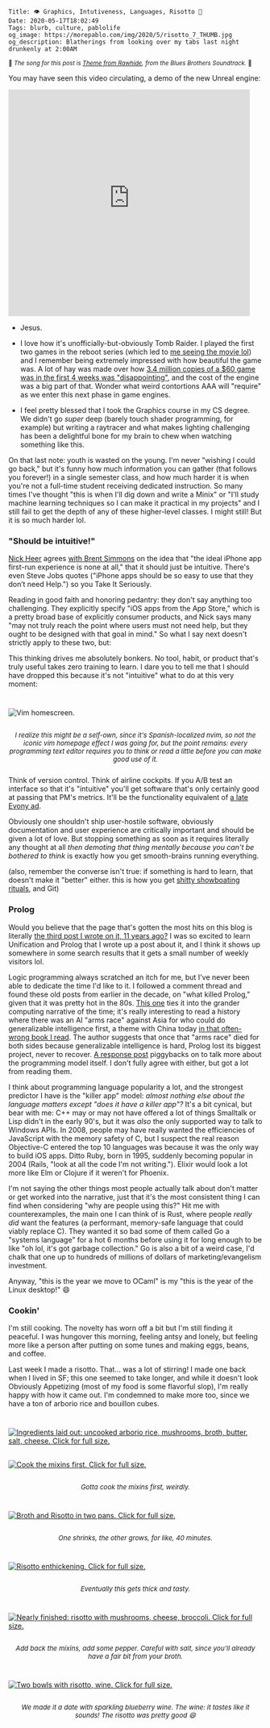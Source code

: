     Title: 👁 Graphics, Intutiveness, Languages, Risotto 🍚
    Date: 2020-05-17T18:02:49
    Tags: blurb, culture, pablolife
    og_image: https://morepablo.com/img/2020/5/risotto_7_THUMB.jpg
    og_description: Blatherings from looking over my tabs last night drunkenly at 2:00AM

<small>🎵 <em>The song for this post is <a href="https://www.youtube.com/watch?v=rtP7yH7l87w">Theme from Rawhide</a>, from the Blues Brothers Soundtrack.</em> 🎵</small>

You may have seen this video circulating, a demo of the new Unreal engine:

<iframe width="800" height="450" style="max-width: 95%;" src="https://www.youtube-nocookie.com/embed/qC5KtatMcUw" frameborder="0" allow="accelerometer; autoplay; encrypted-media; gyroscope; picture-in-picture" allowfullscreen></iframe>

* Jesus.

* I love how it's unofficially-but-obviously Tomb Raider. I played the
  first two games in the reboot series (which led to [me seeing the movie
  lol][4]) and I remember being extremely impressed with how beautiful the game
  was. A lot of hay was made over how [3.4 million copies of a $60 game
  was in the first 4 weeks was "disappointing"][10], and the cost of the engine
  was a big part of that. Wonder what weird contortions AAA will "require" as
  we enter this next phase in game engines.

* I feel pretty blessed that I took the Graphics course in my CS degree. We
  didn't go _super_ deep (barely touch shader programming, for example) but
  writing a raytracer and what makes lighting challenging has been a
  delightful bone for my brain to chew when watching something like this.

On that last note: youth is wasted on the young. I'm never "wishing I could go
back," but it's funny how much information you can gather (that follows you
forever!) in a single semester class, and how much harder it is when you're not
a full-time student receiving dedicated instruction. So many times I've
thought "this is when I'll dig down and write a Minix" or "I'll study machine
learning techniques so I can make it practical in my projects" and I still fail
to get the depth of any of these higher-level classes. I might still! But it is
so much harder lol.

### "Should be intuitive!"

[Nick Heer][1] agrees [with Brent Simmons][2] on the idea that "the ideal iPhone
app first-run experience is none at all," that it should just be intuitive.
There's even Steve Jobs quotes ("iPhone apps should be so easy to use that they
don’t need Help.") so you Take It Seriously.

Reading in good faith and honoring pedantry: they don't say anything too
challenging. They explicitly specify "iOS apps from the App Store," which is a
pretty broad base of explicitly consumer products, and Nick says many "may not
truly reach the point where users must not need help, but they ought to be
designed with that goal in mind." So what I say next doesn't strictly apply to
these two, but:

This thinking drives me absolutely bonkers. No tool, habit, or product that's
truly useful takes zero training to learn. I dare you to tell me that I should
have dropped this because it's not "intuitive" what to do at this very moment:

<div class="caption-img-block" style="margin: 25px auto">
<img src="/img/2020/5/vim_screenshot.png" alt="Vim homescreen." style="margin: 15px auto;" />
<p style="font-style: italic; text-align: center; font-size: small">I realize
this might be a self-own, since it's Spanish-localized nvim, so not the iconic
vim homepage effect I was going for, but the point remains: every programming
text editor requires you to think or read a little before you can make good use
of it.</p>
</div>

Think of version control. Think of airline cockpits. If you A/B test an
interface so that it's "intuitive" you'll get software that's only certainly
good at passing that PM's metrics. It'll be the functionality equivalent of [a
late Evony ad][3].

Obviously one shouldn't ship user-hostile software, obviously documentation and
user experience are critically important and should be given a lot of love. But
stopping something as soon as it requires literally any thought at all _then
demoting that thing mentally because you can't be bothered to think_ is exactly
how you get smooth-brains running everything.

(also, remember the converse isn't true: if something is hard to learn, that
doesn't make it "better" either. this is how you get [shitty showboating
rituals][5], and Git)

### Prolog

Would you believe that the page that's gotten the most hits on this blog
is literally [the third post I wrote on it, 11 years ago?][6] I was
so excited to learn Unification and Prolog that I wrote up a post about it,
and I think it shows up somewhere in some search results that it gets a small
number of weekly visitors lol.

Logic programming always scratched an itch for me, but I've never been able to
dedicate the time I'd like to it. I followed a comment thread and found these
old posts from earlier in the decade, on "what killed Prolog," given that it was
pretty hot in the 80s. [This one][7] ties it into the grander computing
narrative of the time; it's really interesting to read a history where there was
an AI "arms race" against Asia for who could do generalizable intelligence
first, a theme with China today [in that often-wrong book I read][8]. The author
suggests that once that "arms race" died for both sides because generalizable
intelligence is hard, Prolog lost its biggest project, never to recover. [A
response post][9] piggybacks on to talk more about the programming model itself.
I don't fully agree with either, but got a lot from reading them.

I think about programming language popularity a lot, and the strongest predictor
I have is the "killer app" model: _almost nothing else about the language matters
except "does it have a killer app"?_ It's a bit cynical, but bear with me: C++
may or may not have offered a lot of things Smalltalk or Lisp didn't in the early
90's, but it was _also_ the only supported way to talk to Windows APIs. In 2008,
people may have really wanted the efficiencies of JavaScript with the memory
safety of C, but I suspect the real reason Objective-C entered the top 10
languages was because it was the only way to build iOS apps. Ditto Ruby, born in
1995, suddenly becoming popular in 2004 (Rails, "look at all the code I'm not
writing."). Elixir would look a lot more like Elm or Clojure if it weren't for
Phoenix.  

I'm not saying the other things most people actually talk about don't matter or
get worked into the narrative, just that it's the most consistent thing I can
find when considering "why are people using this?" Hit me with counterexamples,
the main one I can think of is Rust, where people _really did_ want the
features (a performant, memory-safe language that could viably replace C). They
wanted it so bad some of them called Go a "systems language" for a hot 6 months
before using it for long enough to be like "oh lol, it's got garbage
collection." Go is also a bit of a weird case, I'd chalk that one up to
hundreds of millions of dollars of marketing/evangelism investment.

Anyway, "this is the year we move to OCaml" is my "this is the year of the Linux
desktop!" 😄

### Cookin'

I'm still cooking. The novelty has worn off a bit but I'm still finding it
peaceful. I was hungover this morning, feeling antsy and lonely, but feeling
more like a person after putting on some tunes and making eggs, beans, and
coffee.

Last week I made a risotto. That… was a lot of stirring! I made one back when I
lived in SF; this one seemed to take longer, and while it doesn't look Obviously
Appetizing (most of my food is some flavorful slop), I'm really happy with how
it came out. I'm condemned to make more too, since we have a ton of arborio rice
and bouillon cubes.

<div class="caption-img-block" style="margin: 25px auto">
<a href="/img/2020/5/risotto_1.jpg" target="blank"><img src="/img/2020/5/risotto_1_THUMB.jpg" alt="Ingredients laid out: uncooked arborio rice, mushrooms, broth, butter, salt, cheese. Click for full size." style="margin: 15px auto;" /></a>
<a href="/img/2020/5/risotto_2.jpg" target="blank"><img src="/img/2020/5/risotto_2_THUMB.jpg" alt="Cook the mixins first. Click for full size." style="margin: 15px auto;" /></a>
<p style="font-style: italic; text-align: center; font-size: small">Gotta cook the mixins <em>first</em>, weirdly.</p>
</div>
<div class="caption-img-block" style="margin: 25px auto">
<a href="/img/2020/5/risotto_3.jpg" target="blank"><img src="/img/2020/5/risotto_3_THUMB.jpg" alt="Broth and Risotto in two pans. Click for full size." style="margin: 15px auto;" /></a>
<p style="font-style: italic; text-align: center; font-size: small">One shrinks, the other grows, for like, 40 minutes.</p>
</div>
<div class="caption-img-block" style="margin: 25px auto">
<a href="/img/2020/5/risotto_4.jpg" target="blank"><img src="/img/2020/5/risotto_4_THUMB.jpg" alt="Risotto enthickening. Click for full size." style="margin: 15px auto;" /></a>
<p style="font-style: italic; text-align: center; font-size: small"><em>Eventually</em> this gets thick and tasty.</p>
</div>
<div class="caption-img-block" style="margin: 25px auto">
<a href="/img/2020/5/risotto_6.jpg" target="blank"><img src="/img/2020/5/risotto_6_THUMB.jpg" alt="Nearly finished: risotto with mushrooms, cheese, broccoli. Click for full size." style="margin: 15px auto;" /></a>
<p style="font-style: italic; text-align: center; font-size: small">Add back the mixins, add some pepper. Careful with salt, since you'll already have a fair bit from your broth.</p>
</div>
<div class="caption-img-block" style="margin: 25px auto">
<a href="/img/2020/5/risotto_7.jpg" target="blank"><img src="/img/2020/5/risotto_7_THUMB.jpg" alt="Two bowls with risotto, wine. Click for full size." style="margin: 15px auto;" /></a>
<p style="font-style: italic; text-align: center; font-size: small">We made it a date with sparkling blueberry wine. The wine: it tastes like it sounds! The risotto was pretty good 😄</p>
</div>

   [1]: https://pxlnv.com/linklog/simmons-ideal-first-run/
   [2]: https://inessential.com/2020/05/09/the_ideal_iphone_app_first_run_experienc
   [3]: https://thesocietypages.org/socimages/2009/07/14/evolution-of-evony-video-game-ads/
   [4]: /2018/03/overthinking-a-tomb-raider.html
   [5]: /2018/03/engineer-showboating.html
   [6]: /2009/12/prologgin.html
   [7]: https://vanemden.wordpress.com/2010/08/21/who-killed-prolog/
   [8]: /2019/05/the-big-nine.html
   [9]: https://synthese.wordpress.com/2010/08/21/prologs-death/
   [10]: https://www.kotaku.com.au/2013/05/square-enix-disappointed-by-sales-of-tomb-raider-wants-to-maximise-profits-during-development/
